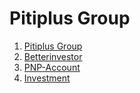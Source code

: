 # Pitiplus Group

1. [Pitiplus Group](/Pitiplus%20Audit%20and%20Consultant)
2. [Betterinvestor](/Betterinvestor)
3. [PNP-Account](/PNP-Account)
4. [Investment](/Investment)
